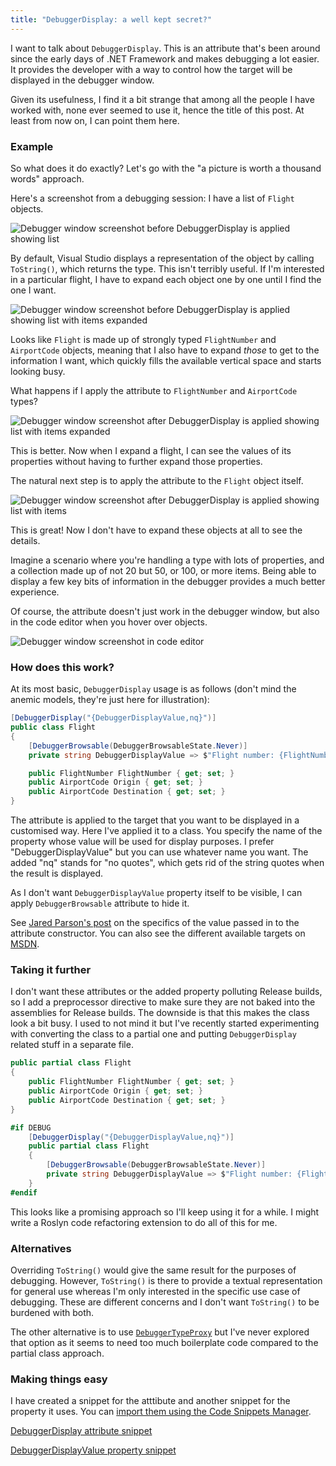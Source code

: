 ```yaml
---
title: "DebuggerDisplay: a well kept secret?"
---
```


I want to talk about `DebuggerDisplay`. This is an attribute that's been around since the early days of .NET Framework and makes debugging a lot easier. It provides the developer with a way to control how the target will be displayed in the debugger window.

Given its usefulness, I find it a bit strange that among all the people I have worked with, none ever seemed to use it, hence the title of this post. At least from now on, I can point them here.

### Example

So what does it do exactly? Let's go with the "a picture is worth a thousand words" approach.

Here's a screenshot from a debugging session: I have a list of `Flight` objects.

![Debugger window screenshot before DebuggerDisplay is applied showing list](/assets/images/posts/2019-11-17-debuggerdisplay/debuggerdisplay-before-1.png)

By default, Visual Studio displays a representation of the object by calling `ToString()`, which returns the type. This isn't terribly useful. If I'm interested in a particular flight, I have to expand each object one by one until I find the one I want.

![Debugger window screenshot before DebuggerDisplay is applied showing list with items expanded](/assets/images/posts/2019-11-17-debuggerdisplay/debuggerdisplay-before-2.png)

Looks like `Flight` is made up of strongly typed `FlightNumber` and `AirportCode` objects, meaning that I also have to expand _those_ to get to the information I want, which quickly fills the available vertical space and starts looking busy.

What happens if I apply the attribute to `FlightNumber` and `AirportCode` types?

![Debugger window screenshot after DebuggerDisplay is applied showing list with items expanded](/assets/images/posts/2019-11-17-debuggerdisplay/debuggerdisplay-after-1.png)

This is better. Now when I expand a flight, I can see the values of its properties without having to further expand those properties.

The natural next step is to apply the attribute to the `Flight` object itself.

![Debugger window screenshot after DebuggerDisplay is applied showing list with items](/assets/images/posts/2019-11-17-debuggerdisplay/debuggerdisplay-after-2.png)

This is great! Now I don't have to expand these objects at all to see the details.

Imagine a scenario where you're handling a type with lots of properties, and a collection made up of not 20 but 50, or 100, or more items. Being able to display a few key bits of information in the debugger provides a much better experience.

Of course, the attribute doesn't just work in the debugger window, but also in the code editor when you hover over objects.

![Debugger window screenshot in code editor](/assets/images/posts/2019-11-17-debuggerdisplay/debugger-display-single-object.png)

### How does this work?

At its most basic, `DebuggerDisplay` usage is as follows (don't mind the anemic models, they're just here for illustration):

``` csharp
[DebuggerDisplay("{DebuggerDisplayValue,nq}")]
public class Flight
{
    [DebuggerBrowsable(DebuggerBrowsableState.Never)]
    private string DebuggerDisplayValue => $"Flight number: {FlightNumber.Value} | Origin: {Origin.Value} | Destination: {Destination.Value}";

    public FlightNumber FlightNumber { get; set; }
    public AirportCode Origin { get; set; }
    public AirportCode Destination { get; set; }
}
```

The attribute is applied to the target that you want to be displayed in a customised way. Here I've applied it to a class. You specify the name of the property whose value will be used for display purposes. I prefer "DebuggerDisplayValue" but you can use whatever name you want. The added "nq" stands for "no quotes", which gets rid of the string quotes when the result is displayed.

As I don't want `DebuggerDisplayValue` property itself to be visible, I can apply `DebuggerBrowsable` attribute to hide it.

See [Jared Parson's post](https://blogs.msdn.microsoft.com/jaredpar/2011/03/18/debuggerdisplay-attribute-best-practices/) on the specifics of the value passed in to the attribute constructor. You can also see the different available targets on [MSDN](https://docs.microsoft.com/en-us/dotnet/api/system.diagnostics.debuggerdisplayattribute).

### Taking it further

I don't want these attributes or the added property polluting Release builds, so I add a preprocessor directive to make sure they are not baked into the assemblies for Release builds. The downside is that this makes the class look a bit busy. I used to not mind it but I've recently started experimenting with converting the class to a partial one and putting `DebuggerDisplay` related stuff in a separate file.

``` csharp
public partial class Flight
{
    public FlightNumber FlightNumber { get; set; }
    public AirportCode Origin { get; set; }
    public AirportCode Destination { get; set; }
}
```

``` csharp
#if DEBUG
    [DebuggerDisplay("{DebuggerDisplayValue,nq}")]
    public partial class Flight
    {
        [DebuggerBrowsable(DebuggerBrowsableState.Never)]
        private string DebuggerDisplayValue => $"Flight number: {FlightNumber.Value} | Origin: {Origin.Value} | Destination: {Destination.Value}";
    }
#endif
```

This looks like a promising approach so I'll keep using it for a while. I might write a Roslyn code refactoring extension to do all of this for me.

### Alternatives

Overriding `ToString()` would give the same result for the purposes of debugging. However, `ToString()` is there to provide a textual representation for general use whereas I'm only interested in the specific use case of debugging. These are different concerns and I don't want `ToString()` to be burdened with both.

The other alternative is to use [`DebuggerTypeProxy`](https://docs.microsoft.com/en-us/dotnet/api/system.diagnostics.debuggertypeproxyattribute) but I've never explored that option as it seems to need too much boilerplate code compared to the partial class approach.

### Making things easy

I have created a snippet for the atttibute and another snippet for the property it uses. You can [import them using the Code Snippets Manager](https://docs.microsoft.com/en-us/visualstudio/ide/walkthrough-creating-a-code-snippet?view=vs-2019#import-a-code-snippet).

[DebuggerDisplay attribute snippet](https://bitbucket.org/drumex/visual-studio-snippets/src/master/debugger-display-attribute.snippet)

[DebuggerDisplayValue property snippet](https://bitbucket.org/drumex/visual-studio-snippets/src/master/debugger-display-property.snippet)
